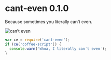 # cant-even 0.1.0

Because sometimes you literally can’t even.

![can’t even](https://raw.githubusercontent.com/jdalton/cant-even/master/canteven.gif)

```js
var ce = require('cant-even');
if (ce('coffee-script')) {
  console.warn('Whoa, I literally can’t even');
}
```
